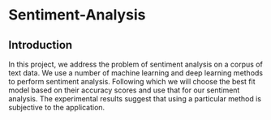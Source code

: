 # Sentiment-Analysis

## Introduction

In this project, we address the problem of sentiment analysis on a corpus of text data. We use a number of machine learning and deep learning methods to perform sentiment analysis. Following which we will choose the best fit model based on their accuracy scores and use that for our sentiment analysis. The experimental results suggest that using a particular method is subjective to the application.
